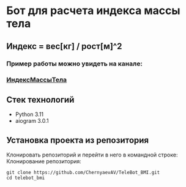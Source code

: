 # Бот для расчета индекса массы тела

## Индекс = вес[кг] / рост[м]^2 



### Пример работы можно увидеть на канале: 
### [ИндексМассыТела](https://t.me/indexBMI)

## Стек технологий
- Python 3.11
- aiogram 3.0.1

## Установка проекта из репозитория
Клонировать репозиторий и перейти в него в командной строке:
Клонирование репозитория:

```
git clone https://github.com/ChernyaevAV/TeleBot_BMI.git
cd telebot_bmi
```
